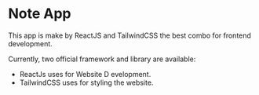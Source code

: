 # Note App

This app is make by ReactJS and TailwindCSS the best combo for frontend development.

Currently, two official framework and library are available:

- ReactJs uses for Website D evelopment.
- TailwindCSS uses for styling the website.
